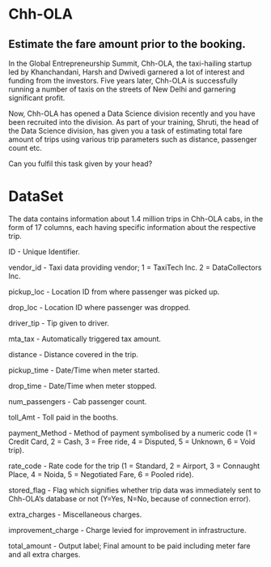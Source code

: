# Chh-OLA

## Estimate the fare amount prior to the booking.

In the Global Entrepreneurship Summit, Chh-OLA, the taxi-hailing startup led by Khanchandani, Harsh and Dwivedi garnered a lot of interest and funding from the investors. Five years later, Chh-OLA is successfully running a number of taxis on the streets of New Delhi and garnering significant profit.

Now, Chh-OLA has opened a Data Science division recently and you have been recruited into the division. As part of your training, Shruti, the head of the Data Science division, has given you a task of estimating total fare amount of trips using various trip parameters such as distance, passenger count etc.

Can you fulfil this task given by your head?

# DataSet

The data contains information about 1.4 million trips in Chh-OLA cabs, in the form of 17 columns, each having specific information about the respective trip.

ID - Unique Identifier.

vendor_id - Taxi data providing vendor; 1 = TaxiTech Inc. 2 = DataCollectors Inc.

pickup_loc - Location ID from where passenger was picked up.

drop_loc - Location ID where passenger was dropped.

driver_tip - Tip given to driver.

mta_tax - Automatically triggered tax amount.

distance - Distance covered in the trip.

pickup_time - Date/Time when meter started.

drop_time - Date/Time when meter stopped.

num_passengers - Cab passenger count.

toll_Amt - Toll paid in the booths.

payment_Method - Method of payment symbolised by a numeric code (1 = Credit Card, 2 = Cash, 3 = Free ride, 4 = Disputed, 5 = Unknown, 6 = Void trip).

rate_code - Rate code for the trip (1 = Standard, 2 = Airport, 3 = Connaught Place, 4 = Noida, 5 = Negotiated Fare, 6 = Pooled ride).

stored_flag - Flag which signifies whether trip data was immediately sent to Chh-OLA’s database or not (Y=Yes, N=No, because of connection error).

extra_charges - Miscellaneous charges.

improvement_charge - Charge levied for improvement in infrastructure.

total_amount - Output label; Final amount to be paid including meter fare and all extra charges.

